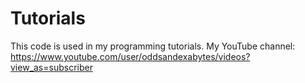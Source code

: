 # Tutorials
This code is used in my programming tutorials. 
My YouTube channel:
https://www.youtube.com/user/oddsandexabytes/videos?view_as=subscriber

